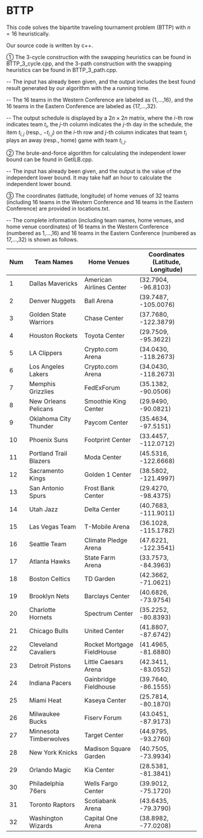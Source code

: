 # BTTP

This code solves the bipartite traveling tournament problem (BTTP) with $n = 16$ heuristically.

Our source code is written by c++.

① The 3-cycle construction with the swapping heuristics can be found in BTTP_3_cycle.cpp, and the 3-path construction with the swapping heuristics can be found in BTTP_3_path.cpp.

-- The input has already been given, and the output includes the best found result generated by our algorithm with the a running time.

-- The 16 teams in the Western Conference are labeled as {1,...,16}, and the 16 teams in the Eastern Conference are labeled as {17,...,32}.

-- The output schedule is displayed by a $2n\times 2n$ matrix, where the $i$-th row indicates team $t_i$, the $j$-th column indicates the $j$-th day in the schedule, the item $t_{i,j}$ (resp., $-t_{i,j}$) on the $i$-th row and $j$-th column indicates that team $t_i$ plays an away (resp., home) game with team $t_{i,j}$.

② The brute-and-force algorithm for calculating the independent lower bound can be found in GetILB.cpp.

-- The input has already been given, and the output is the value of the independent lower bound. It may take half an hour to calculate the independent lower bound.

③ The coordinates (latitude, longitude) of home venues of 32 teams (including 16 teams in the Western Conference and 16 teams in the Eastern Conference) are provided in locations.txt. 

-- The complete information (including team names, home venues, and home venue coordinates) of 16 teams in the Western Conference (numbered as 1,...,16) and 16 teams in the Eastern Conference (numbered as 17,...,32) is shown as follows.

| Num  | Team Names              | Home Venues                  | Coordinates (Latitude, Longitude) |
|------|-------------------------|------------------------------|-----------------------------------|
| 1    | Dallas Mavericks        | American Airlines Center     | (32.7904, -96.8103)               |
| 2    | Denver Nuggets          | Ball Arena                   | (39.7487, -105.0076)              |
| 3    | Golden State Warriors   | Chase Center                 | (37.7680, -122.3879)              |
| 4    | Houston Rockets         | Toyota Center                | (29.7509, -95.3622)               |
| 5    | LA Clippers             | Crypto.com Arena             | (34.0430, -118.2673)              |
| 6    | Los Angeles Lakers      | Crypto.com Arena             | (34.0430, -118.2673)              |
| 7    | Memphis Grizzlies       | FedExForum                   | (35.1382, -90.0506)               |
| 8    | New Orleans Pelicans    | Smoothie King Center         | (29.9490, -90.0821)               |
| 9    | Oklahoma City Thunder   | Paycom Center                | (35.4634, -97.5151)               |
| 10   | Phoenix Suns            | Footprint Center             | (33.4457, -112.0712)              |
| 11   | Portland Trail Blazers  | Moda Center                  | (45.5316, -122.6668)              |
| 12   | Sacramento Kings        | Golden 1 Center              | (38.5802, -121.4997)              |
| 13   | San Antonio Spurs       | Frost Bank Center            | (29.4270, -98.4375)               |
| 14   | Utah Jazz               | Delta Center                 | (40.7683, -111.9011)              |
| 15   | Las Vegas Team          | T-Mobile Arena               | (36.1028, -115.1782)              |
| 16   | Seattle Team            | Climate Pledge Arena         | (47.6221, -122.3541)              |
| 17   | Atlanta Hawks           | State Farm Arena             | (33.7573, -84.3963)               |
| 18   | Boston Celtics          | TD Garden                    | (42.3662, -71.0621)               |
| 19   | Brooklyn Nets           | Barclays Center              | (40.6826, -73.9754)               |
| 20   | Charlotte Hornets       | Spectrum Center              | (35.2252, -80.8393)               |
| 21   | Chicago Bulls           | United Center                | (41.8807, -87.6742)               |
| 22   | Cleveland Cavaliers     | Rocket Mortgage FieldHouse   | (41.4965, -81.6880)               |
| 23   | Detroit Pistons         | Little Caesars Arena         | (42.3411, -83.0552)               |
| 24   | Indiana Pacers          | Gainbridge Fieldhouse        | (39.7640, -86.1555)               |
| 25   | Miami Heat              | Kaseya Center                | (25.7814, -80.1870)               |
| 26   | Milwaukee Bucks         | Fiserv Forum                 | (43.0451, -87.9173)               |
| 27   | Minnesota Timberwolves  | Target Center                | (44.9795, -93.2760)               |
| 28   | New York Knicks         | Madison Square Garden        | (40.7505, -73.9934)               |
| 29   | Orlando Magic           | Kia Center                   | (28.5381, -81.3841)               |
| 30   | Philadelphia 76ers      | Wells Fargo Center           | (39.9012, -75.1720)               |
| 31   | Toronto Raptors         | Scotiabank Arena             | (43.6435, -79.3790)               |
| 32   | Washington Wizards      | Capital One Arena            | (38.8982, -77.0208)               |
